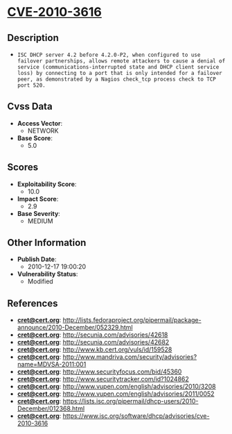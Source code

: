 
# [CVE-2010-3616](http://lists.fedoraproject.org/pipermail/package-announce/2010-December/052329.html)

## Description

- `ISC DHCP server 4.2 before 4.2.0-P2, when configured to use failover partnerships, allows remote attackers to cause a denial of service (communications-interrupted state and DHCP client service loss) by connecting to a port that is only intended for a failover peer, as demonstrated by a Nagios check_tcp process check to TCP port 520.`

## Cvss Data

- **Access Vector**:
  - NETWORK
- **Base Score**:
  - 5.0

## Scores

- **Exploitability Score**:
  - 10.0
- **Impact Score**:
  - 2.9
- **Base Severity**:
  - MEDIUM

## Other Information

- **Publish Date**:
  - 2010-12-17 19:00:20
- **Vulnerability Status**:
  - Modified

## References

- **cret@cert.org**: http://lists.fedoraproject.org/pipermail/package-announce/2010-December/052329.html
- **cret@cert.org**: http://secunia.com/advisories/42618
- **cret@cert.org**: http://secunia.com/advisories/42682
- **cret@cert.org**: http://www.kb.cert.org/vuls/id/159528
- **cret@cert.org**: http://www.mandriva.com/security/advisories?name=MDVSA-2011:001
- **cret@cert.org**: http://www.securityfocus.com/bid/45360
- **cret@cert.org**: http://www.securitytracker.com/id?1024862
- **cret@cert.org**: http://www.vupen.com/english/advisories/2010/3208
- **cret@cert.org**: http://www.vupen.com/english/advisories/2011/0052
- **cret@cert.org**: https://lists.isc.org/pipermail/dhcp-users/2010-December/012368.html
- **cret@cert.org**: https://www.isc.org/software/dhcp/advisories/cve-2010-3616
